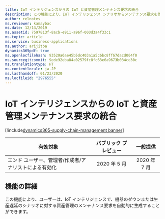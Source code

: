 ```yaml
---
title: IoT インテリジェンスからの IoT と資産管理メンテナンス要求の統合
description: この機能により、IoT インテリジェンス シナリオからメンテナンス要求を作成できます。
author: relnotes
ms.reviewer: kamaybac
ms.date: 12/13/2019
ms.assetid: 7597813f-8acb-e911-a96f-000d3a4f33c1
ms.topic: article
ms.service: business-applications
ms.author: arijitba
dynamics365pdf: true
ms.openlocfilehash: 93520a6ae45b5dc403a1a5c6bc8ff67dacd004f0
ms.sourcegitcommit: 9ede92eba84a02579fc8fc63e6a9673b034ce30c
ms.translationtype: HT
ms.contentlocale: ja-JP
ms.lasthandoff: 01/23/2020
ms.locfileid: "2976555"
---
```

# <a name="iot-integration-with-asset-management-maintenance-requests-from-iot-intelligence"></a>IoT インテリジェンスからの IoT と資産管理メンテナンス要求の統合
[!include[dynamics365-supply-chain-management banner](../includes/dynamics365-supply-chain-management.md)]



| 有効対象    |  パブリック プレビュー | 一般提供 | 
| ---------- | :----------: |:----------: |
|エンド ユーザー、管理者/作成者/アナリストによる有効化|2020 年 5 月| 2020 年 7 月|




## <a name="feature-details"></a>機能の詳細
<!--feature detail start -->
この機能により、ユーザーは、IoT インテリジェンスで、機器のダウンまたは生産遅延のシナリオに対する資産管理のメンテナンス要求を自動的に生成することができます。
<!--feature detail end -->









